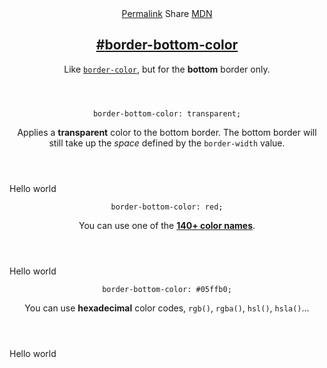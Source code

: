 <section id="border-bottom-color" class="property">
    <header class="property__header">
        <nav class="property__links">
            <a class="property__links-direct" href="/property/border-bottom-color/"
                data-property-name="border-bottom-color" data-tooltip="Single page for this property">Permalink</a>
            <a class="property__share" data-tooltip="Share on Twitter or Facebook"
                data-property-name="border-bottom-color">Share</a>
            <a target="_blank" href="https://developer.mozilla.org/en/docs/Web/CSS/border-bottom-color"
                data-tooltip="See on Mozilla Developer Network" rel="external">MDN</a>
        </nav>
        <h2 class="property__name">
            <a href="#border-bottom-color"><span>#</span>border-bottom-color</a>
        </h2>
        <div class="property__description">
            <p>Like <code class="shorthand"><a href="http://cssreference.io/#border-color">border-color</a></code>, but
                for the <strong>bottom</strong> border only.</p>
        </div>
    </header>
    <section class="example">
        <header class="example__header">
            <p class="example__name">
                <code class="example__value" data-tooltip="Click to copy"
                    data-clipboard-text="border-bottom-color: transparent;">border-bottom-color: transparent;</code>
            </p>
            <div class="example__description">
                <p>Applies a <strong>transparent</strong> color to the bottom border. The bottom border will still take
                    up the <em>space</em> defined by the <code>border-width</code> value.</p>
            </div>
        </header>
        <aside class="example__preview">
            <div class="example__browser"><i></i><i></i><i></i></div>
            <div class="example__output">
                <div class="example__output-div border-bottom-color " id="border-bottom-color-transparent">Hello world
                </div>
            </div>
        </aside>
    </section>
    <section class="example">
        <header class="example__header">
            <p class="example__name">
                <code class="example__value" data-tooltip="Click to copy"
                    data-clipboard-text="border-bottom-color: red;">border-bottom-color: red;</code>
            </p>
            <div class="example__description">
                <p>You can use one of the <strong><a
                            href="https://developer.mozilla.org/en-US/docs/Web/CSS/color_value">140+ color
                            names</a></strong>.</p>
            </div>
        </header>
        <aside class="example__preview">
            <div class="example__browser"><i></i><i></i><i></i></div>
            <div class="example__output">
                <div class="example__output-div border-bottom-color " id="border-bottom-color-red">Hello world</div>
            </div>
        </aside>
    </section>
    <section class="example">
        <header class="example__header">
            <p class="example__name">
                <code class="example__value" data-tooltip="Click to copy"
                    data-clipboard-text="border-bottom-color: #05ffb0;">border-bottom-color: #05ffb0;</code>
            </p>
            <div class="example__description">
                <p>You can use <strong>hexadecimal</strong> color codes, <code>rgb()</code>, <code>rgba()</code>,
                    <code>hsl()</code>, <code>hsla()</code>...</p>
            </div>
        </header>
        <aside class="example__preview">
            <div class="example__browser"><i></i><i></i><i></i></div>
            <div class="example__output">
                <div class="example__output-div border-bottom-color " id="border-bottom-color-05ffb0">Hello world</div>
            </div>
        </aside>
    </section>
</section>
